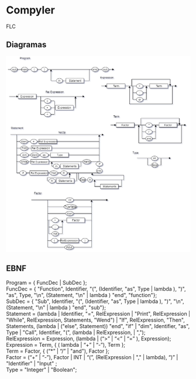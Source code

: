 # Compyler
FLC

## Diagramas 
![Diagramaaaa](diagrams.png)

## EBNF
Program = { FuncDec | SubDec }; <br>
FuncDec = { "Function", Identifier, "(", (Identifier, "as", Type | lambda ), ")", "as", Type, "\n", (Statement, "\n" | lambda ) "end", "function"};<br>
SubDec = { "Sub", Identifier, "(", (Identifier, "as", Type | lambda ), ")", "\n", (Statement, "\n" | lambda ) "end", "sub"};<br>
Statement = (lambda | Identifier, "=", RelExpression | "Print", RelExpression | "While", RelExpression, Statements, "Wend") | "If", RelExpression, "Then", Statements, (lambda | ("else", Statement)) "end", "if" | "dim", Identifier, "as", Type | "Call", Identifier, "(", (lambda  | RelExpression,  | ",");<br>
RelExpression = Expression, (lambda | (“>” | “<” | “=” ), Expression);<br>
Expression = Term, { ( lambda | “+” | “-”), Term };<br>
Term =  Factor, { (“*” | “/” | "and"), Factor };<br>
Factor = (“+” | “-”), Factor | INT | “(”, (RelExpression  | ","  | lambda), “)” | "Identifier" | "Input" ;<br>
Type = "Integer" | "Boolean"; <br>

